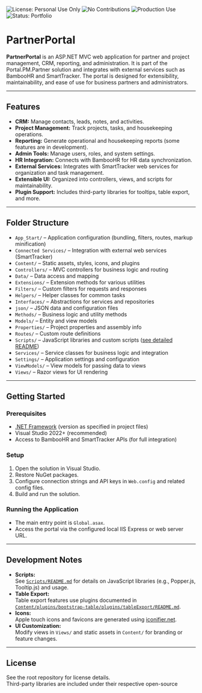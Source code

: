 ![License: Personal Use Only](https://img.shields.io/badge/license-personal--use--only-blue.svg)
![No Contributions](https://img.shields.io/badge/contributions-closed-red.svg)
![Production Use](https://img.shields.io/badge/production%20use-not%20authorized-lightgrey.svg)
![Status: Portfolio](https://img.shields.io/badge/status-portfolio-brightgreen.svg)

# PartnerPortal

**PartnerPortal** is an ASP.NET MVC web application for partner and project management, CRM, reporting, and administration. It is part of the Portal.PM.Partner solution and integrates with external services such as BambooHR and SmartTracker. The portal is designed for extensibility, maintainability, and ease of use for business partners and administrators.

---

## Features

- **CRM:** Manage contacts, leads, notes, and activities.
- **Project Management:** Track projects, tasks, and housekeeping operations.
- **Reporting:** Generate operational and housekeeping reports (some features are in development).
- **Admin Tools:** Manage users, roles, and system settings.
- **HR Integration:** Connects with BambooHR for HR data synchronization.
- **External Services:** Integrates with SmartTracker web services for organization and task management.
- **Extensible UI:** Organized into controllers, views, and scripts for maintainability.
- **Plugin Support:** Includes third-party libraries for tooltips, table export, and more.

---

## Folder Structure

- `App_Start/` – Application configuration (bundling, filters, routes, markup minification)
- `Connected Services/` – Integration with external web services (SmartTracker)
- `Content/` – Static assets, styles, icons, and plugins
- `Controllers/` – MVC controllers for business logic and routing
- `Data/` – Data access and mapping
- `Extensions/` – Extension methods for various utilities
- `Filters/` – Custom filters for requests and responses
- `Helpers/` – Helper classes for common tasks
- `Interfaces/` – Abstractions for services and repositories
- `json/` – JSON data and configuration files
- `Methods/` – Business logic and utility methods
- `Models/` – Entity and view models
- `Properties/` – Project properties and assembly info
- `Routes/` – Custom route definitions
- `Scripts/` – JavaScript libraries and custom scripts ([see detailed README](Scripts/README.md))
- `Services/` – Service classes for business logic and integration
- `Settings/` – Application settings and configuration
- `ViewModels/` – View models for passing data to views
- `Views/` – Razor views for UI rendering

---

## Getting Started

### Prerequisites

- [.NET Framework](https://dotnet.microsoft.com/) (version as specified in project files)
- Visual Studio 2022+ (recommended)
- Access to BambooHR and SmartTracker APIs (for full integration)

### Setup

1. Open the solution in Visual Studio.
2. Restore NuGet packages.
3. Configure connection strings and API keys in `Web.config` and related config files.
4. Build and run the solution.

### Running the Application

- The main entry point is `Global.asax`.
- Access the portal via the configured local IIS Express or web server URL.

---

## Development Notes

- **Scripts:**  
  See [`Scripts/README.md`](Scripts/README.md) for details on JavaScript libraries (e.g., Popper.js, Tooltip.js) and usage.
- **Table Export:**  
  Table export features use plugins documented in [`Content/plugins/bootstrap-table/plugins/tableExport/README.md`](Content/plugins/bootstrap-table/plugins/tableExport/README.md).
- **Icons:**  
  Apple touch icons and favicons are generated using [iconifier.net](http://iconifier.net/readme).
- **UI Customization:**  
  Modify views in `Views/` and static assets in `Content/` for branding or feature changes.

---

## License

See the root repository for license details.  
Third-party libraries are included under their respective open-source
